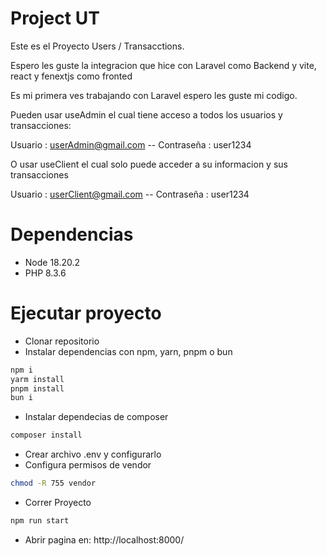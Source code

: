 # Project UT

Este es el Proyecto Users / Transacctions.

Espero les guste la integracion que hice con Laravel como Backend y vite, react y fenextjs como fronted

Es mi primera ves trabajando con Laravel espero les guste mi codigo.

Pueden usar useAdmin el cual tiene acceso a todos los usuarios y transacciones:

Usuario : userAdmin@gmail.com -- Contraseña : user1234

O usar useClient el cual solo puede acceder a su informacion y sus transacciones

Usuario : userClient@gmail.com -- Contraseña : user1234

# Dependencias

- Node 18.20.2
- PHP 8.3.6

# Ejecutar proyecto

- Clonar repositorio
- Instalar dependencias con npm, yarn, pnpm o bun
```bash
npm i
yarm install
pnpm install
bun i
```
- Instalar dependecias de composer
```bash
composer install
```
- Crear archivo .env y configurarlo 
- Configura permisos de vendor
```bash
chmod -R 755 vendor
```
- Correr Proyecto
```bash
npm run start
```
- Abrir pagina en:
http://localhost:8000/